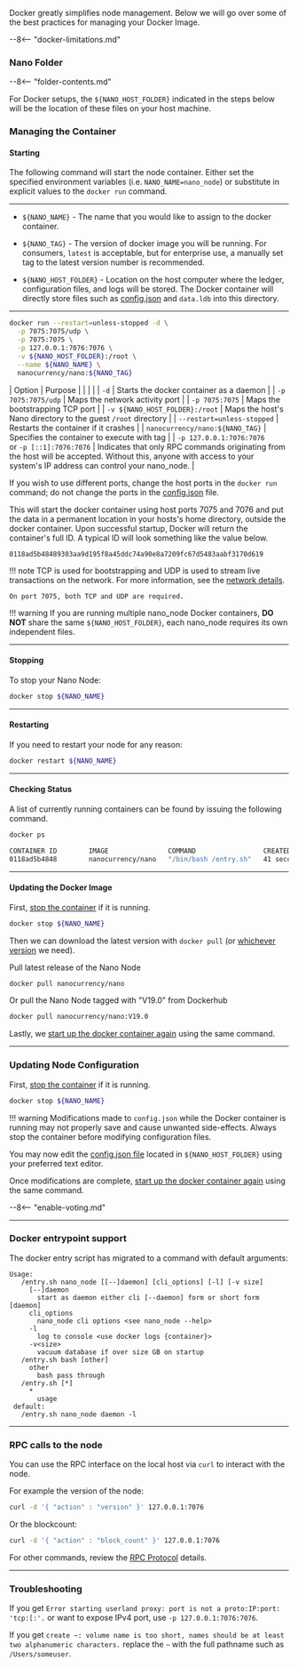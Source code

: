 Docker greatly simplifies node management.  Below we will go over some of the best practices for managing your Docker Image.

--8<-- "docker-limitations.md"

### Nano Folder

--8<-- "folder-contents.md"

For Docker setups, the `${NANO_HOST_FOLDER}` indicated in the steps below will be the location of these files on your host machine.

### Managing the Container

#### Starting

The following command will start the node container. Either set the specified environment variables (i.e. `NANO_NAME=nano_node`) or substitute in explicit values to the `docker run` command.

---

* `${NANO_NAME}` - The name that you would like to assign to the docker container.

* `${NANO_TAG}` - The version of docker image you will be running. For consumers, `latest` is acceptable, but for enterprise use, a manually set tag to the latest version number is recommended.

* `${NANO_HOST_FOLDER}` - Location on the host computer where the ledger, configuration files, and logs will be stored. The Docker container will directly store files such as [config.json](/running-a-node/configuration/#configjson) and `data.ldb` into this directory.

---

```bash
docker run --restart=unless-stopped -d \
  -p 7075:7075/udp \
  -p 7075:7075 \
  -p 127.0.0.1:7076:7076 \
  -v ${NANO_HOST_FOLDER}:/root \
  --name ${NANO_NAME} \
  nanocurrency/nano:${NANO_TAG}
```

| Option                                                | Purpose |
|                                                       |         |
| `-d`                                                  | Starts the docker container as a daemon |
| `-p 7075:7075/udp`                                    | Maps the network activity port |
| `-p 7075:7075`                                        | Maps the bootstrapping TCP port |
| `-v ${NANO_HOST_FOLDER}:/root`                        | Maps the host's Nano directory to the guest `/root` directory |
| `--restart=unless-stopped`                            | Restarts the container if it crashes |
| `nanocurrency/nano:${NANO_TAG}`                       | Specifies the container to execute with tag |
| `-p 127.0.0.1:7076:7076`<br />or `-p [::1]:7076:7076` | Indicates that only RPC commands originating from the host will be accepted. Without this, anyone with access to your system's IP address can control your nano\_node. |

If you wish to use different ports, change the host ports in the `docker run` command; do not change the ports in the [config.json](/running-a-node/configuration/#configjson) file.

This will start the docker container using host ports 7075 and 7076 and put the data in a permanent location in your hosts's home directory, outside the docker container. Upon successful startup, Docker will return the container's full ID. A typical ID will look something like the value below.

```
0118ad5b48489303aa9d195f8a45ddc74a90e8a7209fc67d5483aabf3170d619
```

!!! note
    TCP is used for bootstrapping and UDP is used to stream live transactions on the network.  For more information, see the [network details](/running-a-node/configuration/#network-details).

    On port 7075, both TCP and UDP are required.

!!! warning
    If you are running multiple nano\_node Docker containers, **DO NOT** share the same `${NANO_HOST_FOLDER}`, each nano\_node requires its own independent files.

---

#### Stopping

To stop your Nano Node:

```bash
docker stop ${NANO_NAME}
```

---

#### Restarting

If you need to restart your node for any reason:

```bash
docker restart ${NANO_NAME}
```

---

#### Checking Status

A list of currently running containers can be found by issuing the following command.

```bash
docker ps
```

```bash
CONTAINER ID        IMAGE               COMMAND                 CREATED             STATUS              PORTS                                                                      NAMES
0118ad5b4848        nanocurrency/nano   "/bin/bash /entry.sh"   41 seconds ago      Up 56 seconds       0.0.0.0:7075->7075/tcp, 0.0.0.0:7075->7075/udp, 127.0.0.1:7076->7076/tcp   nano_node_1
```

---

#### Updating the Docker Image

First, [stop the container](#stopping) if it is running.

```bash
docker stop ${NANO_NAME}
```

Then we can download the latest version with `docker pull` (or [whichever version](https://hub.docker.com/r/nanocurrency/nano/tags/) we need).

Pull latest release of the Nano Node
```bash
docker pull nanocurrency/nano
```

Or pull the Nano Node tagged with "V19.0" from Dockerhub
```bash
docker pull nanocurrency/nano:V19.0
```

Lastly, we [start up the docker container again](#starting) using the same command.

---

### Updating Node Configuration

First, [stop the container](#stopping) if it is running.

```bash
docker stop ${NANO_NAME}
```

!!! warning
	Modifications made to `config.json` while the Docker container is running may not properly save and cause unwanted side-effects. Always stop the container before modifying configuration files.

You may now edit the [config.json file](/running-a-node/configuration/#configjson) located in `${NANO_HOST_FOLDER}` using your preferred text editor.

Once modifications are complete, [start up the docker container again](#starting) using the same command.

--8<-- "enable-voting.md"

---

### Docker entrypoint support

The docker entry script has migrated to a command with default arguments:
```
Usage:
   /entry.sh nano_node [[--]daemon] [cli_options] [-l] [-v size]
     [--]daemon
       start as daemon either cli [--daemon] form or short form [daemon]
     cli_options
       nano_node cli options <see nano_node --help>
     -l
       log to console <use docker logs {container}>
     -v<size>
       vacuum database if over size GB on startup
   /entry.sh bash [other]
     other
       bash pass through
   /entry.sh [*]
     *
       usage
 default:
   /entry.sh nano_node daemon -l
```
---

### RPC calls to the node

You can use the RPC interface on the local host via `curl` to interact with the node.

For example the version of the node:

```bash
curl -d '{ "action" : "version" }' 127.0.0.1:7076
```

Or the blockcount:

```bash
curl -d '{ "action" : "block_count" }' 127.0.0.1:7076
```

For other commands, review the [RPC Protocol](/commands/rpc-protocol) details.

---

### Troubleshooting

If you get `Error starting userland proxy: port is not a proto:IP:port: 'tcp:[:'.` or want to expose IPv4 port, use `-p 127.0.0.1:7076:7076`.

If you get `create ~: volume name is too short, names should be at least two alphanumeric characters.` replace the `~` with the full pathname such as `/Users/someuser`.
